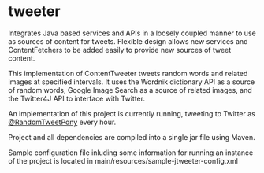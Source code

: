 # tweeter
Integrates Java based services and APIs in a loosely coupled manner to use as sources of content for tweets. Flexible design allows new services and ContentFetchers to be added easily to provide new sources of tweet content.

This implementation of ContentTweeter tweets random words and related images at specified intervals. It uses the Wordnik 
dictionary API as a source of random words, Google Image Search as a source of related images, and the Twitter4J API
to interface with Twitter.

An implementation of this project is currently running, tweeting to Twitter as <a href="https://twitter.com/RandomTweetPony" target="_BLANK">@RandomTweetPony</a> every hour.

Project and all dependencies are compiled into a single jar file using Maven.

Sample configuration file inluding some information for running an instance of the project is located in main/resources/sample-jtweeter-config.xml
